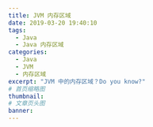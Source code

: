 ```yaml
---
title: JVM 内存区域
date: 2019-03-20 19:40:10
tags:
  - Java
  - Java 内存区域
categories:
  - Java
  - JVM
  - 内存区域
excerpt: "JVM 中的内存区域？Do you know?"
# 首页缩略图
thumbnail:
# 文章页头图
banner:
---
```

